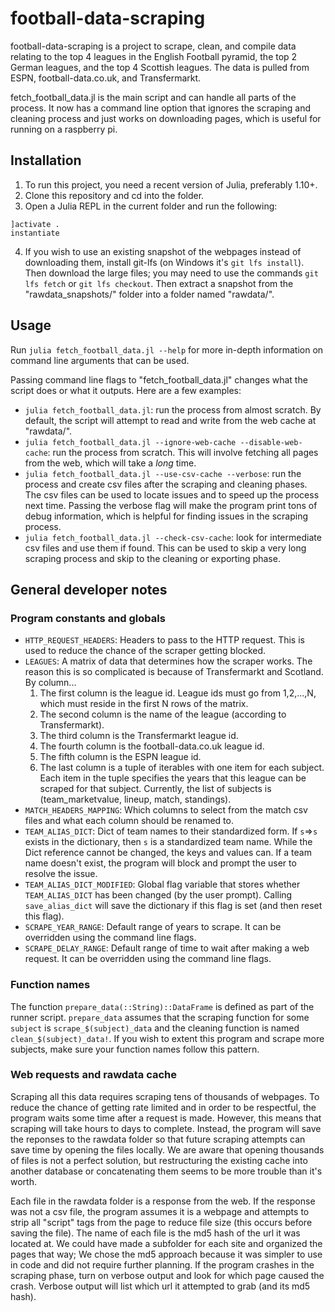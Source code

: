 # football-data-scraping

football-data-scraping is a project to scrape, clean, and compile data relating to the top 4 leagues in the English Football pyramid, the top 2 German leagues, and the top 4 Scottish leagues. The data is pulled from ESPN, football-data.co.uk, and Transfermarkt.

fetch_football_data.jl is the main script and can handle all parts of the process. It now has a command line option that ignores the scraping and cleaning process and just works on downloading pages, which is useful for running on a raspberry pi.

## Installation

1. To run this project, you need a recent version of Julia, preferably 1.10+.
2. Clone this repository and cd into the folder.
3. Open a Julia REPL in the current folder and run the following:
```
]activate .
instantiate
```
4. If you wish to use an existing snapshot of the webpages instead of downloading them, install git-lfs (on Windows it's `git lfs install`). Then download the large files; you may need to use the commands `git lfs fetch` or `git lfs checkout`. Then extract a snapshot from the "rawdata_snapshots/" folder into a folder named "rawdata/".

## Usage

Run `julia fetch_football_data.jl --help` for more in-depth information on command line arguments that can be used.

Passing command line flags to "fetch_football_data.jl" changes what the script does or what it outputs. Here are a few examples:
* `julia fetch_football_data.jl`: run the process from almost scratch. By default, the script will attempt to read and write from the web cache at "rawdata/".
* `julia fetch_football_data.jl --ignore-web-cache --disable-web-cache`: run the process from scratch. This will involve fetching all pages from the web, which will take a *long* time.
* `julia fetch_football_data.jl --use-csv-cache --verbose`: run the process and create csv files after the scraping and cleaning phases. The csv files can be used to locate issues and to speed up the process next time. Passing the verbose flag will make the program print tons of debug information, which is helpful for finding issues in the scraping process.
* `julia fetch_football_data.jl --check-csv-cache`: look for intermediate csv files and use them if found. This can be used to skip a very long scraping process and skip to the cleaning or exporting phase.

## General developer notes

### Program constants and globals

- `HTTP_REQUEST_HEADERS`: Headers to pass to the HTTP request. This is used to reduce the chance of the scraper getting blocked.
- `LEAGUES`: A matrix of data that determines how the scraper works. The reason this is so complicated is because of Transfermarkt and Scotland. By column...
    1. The first column is the league id. League ids must go from 1,2,...,N, which must reside in the first N rows of the matrix.
    2. The second column is the name of the league (according to Transfermarkt).
    3. The third column is the Transfermarkt league id.
    4. The fourth column is the football-data.co.uk league id.
    5. The fifth column is the ESPN league id.
    6. The last column is a tuple of iterables with one item for each subject. Each item in the tuple specifies the years that this league can be scraped for that subject. Currently, the list of subjects is (team_marketvalue, lineup, match, standings).
- `MATCH_HEADERS_MAPPING`: Which columns to select from the match csv files and what each column should be renamed to.
- `TEAM_ALIAS_DICT`: Dict of team names to their standardized form. If `s`=>`s` exists in the dictionary, then `s` is a standardized team name. While the Dict reference cannot be changed, the keys and values can. If a team name doesn't exist, the program will block and prompt the user to resolve the issue.
- `TEAM_ALIAS_DICT_MODIFIED`: Global flag variable that stores whether `TEAM_ALIAS_DICT` has been changed (by the user prompt). Calling `save_alias_dict` will save the dictionary if this flag is set (and then reset this flag).
- `SCRAPE_YEAR_RANGE`: Default range of years to scrape. It can be overridden using the command line flags.
- `SCRAPE_DELAY_RANGE`: Default range of time to wait after making a web request. It can be overridden using the command line flags.

### Function names

The function `prepare_data(::String)::DataFrame` is defined as part of the runner script.
`prepare_data` assumes that the scraping function for some `subject` is `scrape_$(subject)_data` and the cleaning function is named `clean_$(subject)_data!`.
If you wish to extent this program and scrape more subjects, make sure your function names follow this pattern.

### Web requests and rawdata cache

Scraping all this data requires scraping tens of thousands of webpages.
To reduce the chance of getting rate limited and in order to be respectful, the program waits some time after a request is made.
However, this means that scraping will take hours to days to complete.
Instead, the program will save the reponses to the rawdata folder so that future scraping attempts can save time by opening the files locally.
We are aware that opening thousands of files is not a perfect solution, but restructuring the existing cache into another database or concatenating them seems to be more trouble than it's worth.

Each file in the rawdata folder is a response from the web. If the response was not a csv file, the program assumes it is a webpage and attempts to strip all "script" tags from the page to reduce file size (this occurs before saving the file).
The name of each file is the md5 hash of the url it was located at. We could have made a subfolder for each site and organized the pages that way; We chose the md5 approach because it was simpler to use in code and did not require further planning.
If the program crashes in the scraping phase, turn on verbose output and look for which page caused the crash. Verbose output will list which url it attempted to grab (and its md5 hash).


